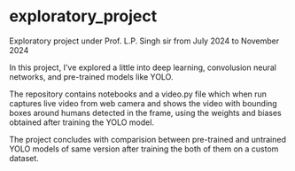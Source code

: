 # exploratory_project
Exploratory project under Prof. L.P. Singh sir from July 2024 to November 2024


In this project, I've explored a little into deep learning, convolusion neural networks, and pre-trained models like YOLO.

The repository contains notebooks and a video.py file which when run captures live video from web camera and shows the video with bounding boxes around humans detected in the frame, using the weights and biases obtained after training the YOLO model.

The project concludes with comparision between pre-trained and untrained YOLO models of same version after training the both of them on a custom dataset.
